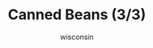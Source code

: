 ---
media: "images/rounds/round_4_1/kwons_beans_3.png"
media_type: image
title: Canned Beans (3/3)
author: [wisconsin]
desc: Kwon Myong-hwa develops an insatiable hunger for baked beans.
---